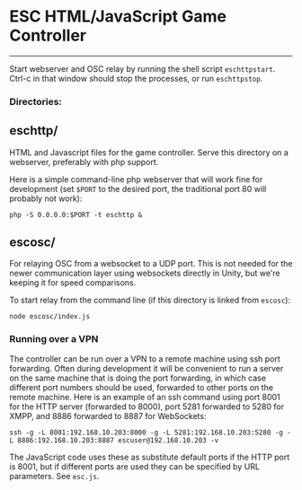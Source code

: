 # ESC HTML/JavaScript Game Controller
*****

Start webserver and OSC relay by running the shell script `eschttpstart`. Ctrl-c in that window should stop the processes, or run `eschttpstop`.

### Directories:

## eschttp/
HTML and Javascript files for the game controller. Serve this directory on a webserver, preferably with php support.

Here is a simple command-line php webserver that will work fine for development (set `$PORT` to the desired port, the traditional port 80 will probably not work):

```
php -S 0.0.0.0:$PORT -t eschttp &
```

## escosc/
For relaying OSC from a websocket to a UDP port. This is not needed for the newer communication layer using websockets directly in Unity, but we're keeping it for speed comparisons.

To start relay from the command line (if this directory is linked from `escosc`):

```
node escosc/index.js
```

### Running over a VPN
The controller can be run over a VPN to a remote machine using ssh port forwarding.
Often during development it will be convenient to run a server on the same machine that is doing the port forwarding,
in which case different port numbers should be used, forwarded to other ports on the remote machine.
Here is an example of an ssh command using port 8001 for the HTTP server (forwarded to 8000), port 5281 forwarded to 5280 for XMPP,
and 8886 forwarded to 8887 for WebSockets:
```
ssh -g -L 8001:192.168.10.203:8000 -g -L 5281:192.168.10.203:5280 -g -L 8886:192.168.10.203:8887 escuser@192.168.10.203 -v
```
The JavaScript code uses these as substitute default ports if the HTTP port is 8001, but if different ports are used they can 
be specified by URL parameters. See ```esc.js```.